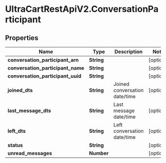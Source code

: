 # UltraCartRestApiV2.ConversationParticipant

## Properties

Name | Type | Description | Notes
------------ | ------------- | ------------- | -------------
**conversation_participant_arn** | **String** |  | [optional] 
**conversation_participant_name** | **String** |  | [optional] 
**conversation_participant_uuid** | **String** |  | [optional] 
**joined_dts** | **String** | Joined conversation date/time | [optional] 
**last_message_dts** | **String** | Last message date/time | [optional] 
**left_dts** | **String** | Left conversation date/time | [optional] 
**status** | **String** |  | [optional] 
**unread_messages** | **Number** |  | [optional] 


